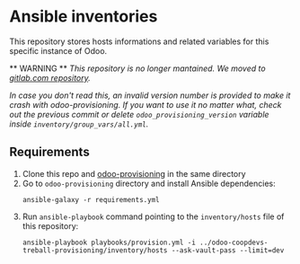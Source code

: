 # Ansible inventories
This repository stores hosts informations and related variables for this specific instance of Odoo.

** WARNING **
_This repository is no longer mantained. We moved to [gitlab.com repository](https://gitlab.com/coopdevs/odoo-coopdevs-treball-provisioning)._

_In case you don't read this, an invalid version number is provided to make it crash with odoo-provisioning. If you want to use it no matter what, check out the previous commit or delete `odoo_provisioning_version` variable inside `inventory/group_vars/all.yml`._

## Requirements

1. Clone this repo and [odoo-provisioning](https://gitlab.com/femprocomuns/odoo-provisioning) in the same directory
2. Go to `odoo-provisioning` directory and install Ansible dependencies:
   ```
   ansible-galaxy -r requirements.yml
   ```
3. Run `ansible-playbook` command pointing to the `inventory/hosts` file of this repository:
   ```
   ansible-playbook playbooks/provision.yml -i ../odoo-coopdevs-treball-provisioning/inventory/hosts --ask-vault-pass --limit=dev
   ```
